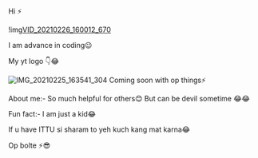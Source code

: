 Hi ⚡


!img[VID_20210226_160012_670](https://user-images.githubusercontent.com/73427470/109849240-2645e780-7c77-11eb-978b-66f15b763398.mp4)

I am advance in coding😉

My yt logo 👇😂

![IMG_20210225_163541_304](https://user-images.githubusercontent.com/73427470/109849239-2645e780-7c77-11eb-9fba-461876f2629e.jpg)
Coming soon with op things⚡

About me:- So much helpful for others😊
But can be devil sometime 😂😂

Fun fact:- I am just a kid😂



If u have ITTU si sharam to yeh kuch kang mat karna😂

Op bolte ⚡😎






